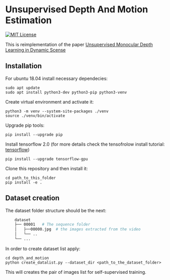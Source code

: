 #  Unsupervised Depth And Motion Estimation

[![MIT License](https://img.shields.io/badge/License-MIT-green.svg)](https://github.com/Dtananaev/unsupervised_depth_and_motion/blob/master/LICENSE.md) 

This is reimplementation of the paper [Unsupervised Monocular Depth Learning in Dynamic Scense](https://arxiv.org/abs/2010.16404)

## Installation
For ubuntu 18.04 install necessary dependecies:
```
sudo apt update
sudo apt install python3-dev python3-pip python3-venv
```
Create virtual environment and activate it:
```
python3 -m venv --system-site-packages ./venv
source ./venv/bin/activate
```
Upgrade pip tools:
```
pip install --upgrade pip
```
Install tensorflow 2.0  (for more details check the tensofrolow install tutorial: [tensorflow](https://www.tensorflow.org/install/pip))
```
pip install --upgrade tensorflow-gpu
```
Clone this repository and then install it:
```
cd path_to_this_folder
pip install -e .
```

## Dataset creation

The dataset folder structure should be the next:
``` bash
    dataset
    ├── 00001   # The sequence folder
    │   ├──00000.jpg  # the images extracted from the video
    │   └── ..  
    └── ...
```
In order to create dataset list apply:
```
cd depth_and_motion
python create_datalist.py --dataset_dir <path_to_the_dataset_folder>
```
This will creates the pair of images list for self-supervised training.

